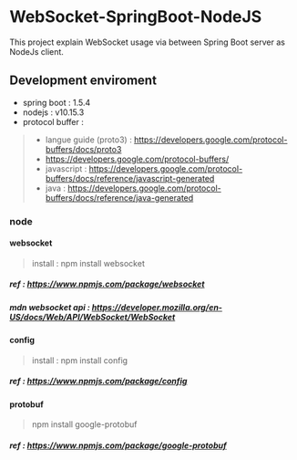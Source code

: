 # WebSocket-SpringBoot-NodeJS
This project explain WebSocket usage via between Spring Boot server as NodeJs client. 

## Development enviroment
* spring boot : 1.5.4
* nodejs : v10.15.3
* protocol buffer : 
> + langue guide (proto3) : https://developers.google.com/protocol-buffers/docs/proto3
> + https://developers.google.com/protocol-buffers/
> + javascript : https://developers.google.com/protocol-buffers/docs/reference/javascript-generated
> + java : https://developers.google.com/protocol-buffers/docs/reference/java-generated

### node
#### websocket
> install : npm install websocket
##### ref : https://www.npmjs.com/package/websocket
##### mdn websocket api : https://developer.mozilla.org/en-US/docs/Web/API/WebSocket/WebSocket
#### config
> install : npm install config
##### ref : https://www.npmjs.com/package/config
#### protobuf
> npm install google-protobuf
##### ref : https://www.npmjs.com/package/google-protobuf

